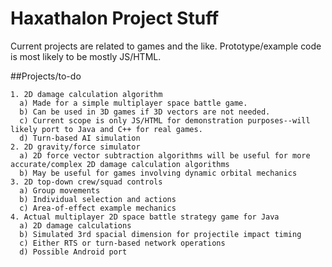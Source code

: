 Haxathalon Project Stuff
=====

Current projects are related to games and the like.
Prototype/example code is most likely to be mostly JS/HTML.

##Projects/to-do
```
1. 2D damage calculation algorithm
  a) Made for a simple multiplayer space battle game.
  b) Can be used in 3D games if 3D vectors are not needed.
  c) Current scope is only JS/HTML for demonstration purposes--will likely port to Java and C++ for real games.
  d) Turn-based AI simulation
2. 2D gravity/force simulator
  a) 2D force vector subtraction algorithms will be useful for more accurate/complex 2D damage calculation algorithms
  b) May be useful for games involving dynamic orbital mechanics
3. 2D top-down crew/squad controls
  a) Group movements
  b) Individual selection and actions
  c) Area-of-effect example mechanics
4. Actual multiplayer 2D space battle strategy game for Java
  a) 2D damage calculations
  b) Simulated 3rd spacial dimension for projectile impact timing
  c) Either RTS or turn-based network operations
  d) Possible Android port
